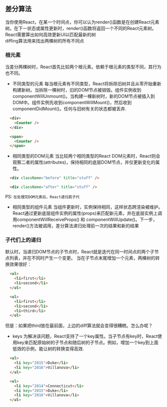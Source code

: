 ## 差分算法
  当你使用React，在某一个时间点，你可以认为render()函数是在创建React元素树。在下一状态或属性更新时，render()函数将返回一个不同的React元素树。React需要算出如何高效更新UI以匹配最新的树<br>
  diffing算法用来找出两棵树的所有不同点

### 根元素
  当差分两棵树时，React首先比较两个根元素。依赖于根元素的类型不同，其行为也不同。

- 不同类型的元素
每当根元素有不同类型，React将拆除旧树并且从零开始重新构建新树。当拆除一棵树时，旧的DOM节点被销毁。组件实例收到componentWillUnmount()。当构建一棵新树时，新的DOM节点被插入到DOM中。组件实例先收到componentWillMount()，然后收到componentDidMount()。任何与旧树有关的状态都被丢弃.
``` html
  <div>
    <Counter />
  </div>

  <span>
    <Counter />
  </span>
```

- 相同类型的DOM元素
当比较两个相同类型的React DOM元素时，React则会观察二者的属性(attributes)，保持相同的底层DOM节点，并仅更新变化的属性。
``` html
  <div className="before" title="stuff" />

  <div className="after" title="stuff" />
```
PS: `在处理完DOM元素后，React递归其子代`


- 相同类型的组件元素
当组件更新时，实例保持相同，这样状态跨渲染被维护。React通过更新底层组件实例的属性(props)来匹配新元素，并在底层实例上调用componentWillReceiveProps() 和 componentWillUpdate()。下一步，render()方法被调用，差分算法递归处理前一次的结果和新的结果

### 子代们上的递归
  默认时，当递归DOM节点的子节点时，React就是迭代在同一时间点的两个子节点列表，并在不同时产生一个变更。
当在子节点末尾增加一个元素，两棵树的转换效果很好：
``` html
  <ul>
    <li>first</li>
    <li>second</li>
  </ul>

  <ul>
    <li>first</li>
    <li>second</li>
    <li>third</li>
  </ul>
```
但是：如果把third放在最前面，上边的diff算法就会变得很糟糕。怎么办呢？
- keys
为解决该问题，React支持了一个key属性。当子节点有key时，React使用key来匹配原始树的子节点和随后树的子节点。例如，增加一个key到上面低效的示例，能让树的转换变得高效.
``` html
  <ul>
    <li key="2015">Duke</li>
    <li key="2016">Villanova</li>
  </ul>

  <ul>
    <li key="2014">Connecticut</li>
    <li key="2015">Duke</li>
    <li key="2016">Villanova</li>
  </ul>
```